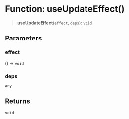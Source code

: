 # Function: useUpdateEffect()

> **useUpdateEffect**(`effect`, `deps`): `void`

## Parameters

### effect

() => `void`

### deps

`any`

## Returns

`void`
